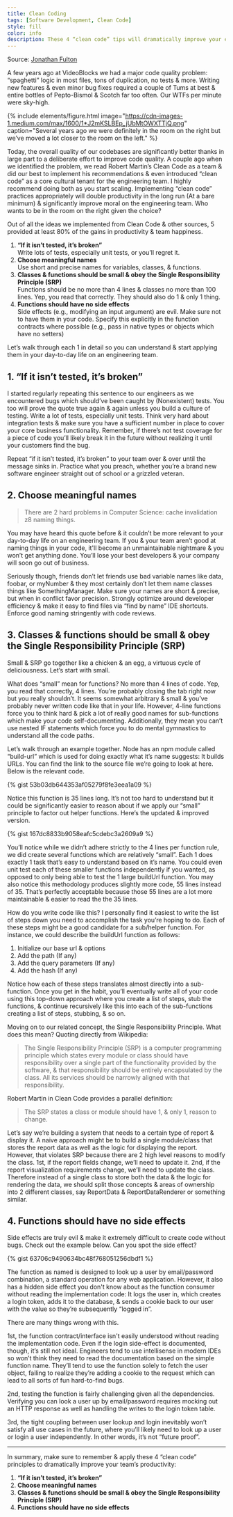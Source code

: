 ```yaml
---
title: Clean Coding
tags: [Software Development, Clean Code]
style: fill
color: info
description: These 4 “clean code” tips will dramatically improve your engineering team’s productivity
---
```


Source: [Jonathan Fulton](https://engineering.videoblocks.com/these-four-clean-code-tips-will-dramatically-improve-your-engineering-teams-productivity-b5bd121dd150)

A few years ago at VideoBlocks we had a major code quality problem: “spaghetti” logic in most files, tons of duplication, no tests & more. Writing new features & even minor bug fixes required a couple of Tums at best & entire bottles of Pepto-Bismol & Scotch far too often. Our WTFs per minute were sky-high.

{% include elements/figure.html image="https://cdn-images-1.medium.com/max/1600/1*J2mKSLBEp_jUbMtOWXTTjQ.png" caption="Several years ago we were definitely in the room on the right but we’ve moved a lot closer to the room on the left." %}

Today, the overall quality of our codebases are significantly better thanks in large part to a deliberate effort to improve code quality. A couple ago when we identified the problem, we read Robert Martin’s Clean Code as a team & did our best to implement his recommendations & even introduced “clean code” as a core cultural tenant for the engineering team. I highly recommend doing both as you start scaling. Implementing “clean code” practices appropriately will double productivity in the long run (At a bare minimum) & significantly improve moral on the engineering team. Who wants to be in the room on the right given the choice?

Out of all the ideas we implemented from Clean Code & other sources, 5 provided at least 80% of the gains in productivity & team happiness.

1. **“If it isn’t tested, it’s broken”**  
    Write lots of tests, especially unit tests, or you’ll regret it.
1. **Choose meaningful names**  
    Use short and precise names for variables, classes, & functions.
1. **Classes & functions should be small & obey the Single Responsibility Principle (SRP)**  
    Functions should be no more than 4 lines & classes no more than 100 lines. Yep, you read that correctly. They should also do 1 & only 1 thing.
1. **Functions should have no side effects**  
    Side effects (e.g., modifying an input argument) are evil. Make sure not to have them in your code. Specify this explicitly in the function contracts where possible (e.g., pass in native types or objects which have no setters)

Let’s walk through each 1 in detail so you can understand & start applying them in your day-to-day life on an engineering team.

## 1. “If it isn’t tested, it’s broken”

I started regularly repeating this sentence to our engineers as we encountered bugs which should’ve been caught by (Nonexistent) tests. You too will prove the quote true again & again unless you build a culture of testing. Write a lot of tests, especially unit tests. Think very hard about integration tests & make sure you have a sufficient number in place to cover your core business functionality. Remember, if there’s not test coverage for a piece of code you’ll likely break it in the future without realizing it until your customers find the bug.

Repeat “if it isn’t tested, it’s broken” to your team over & over until the message sinks in. Practice what you preach, whether you’re a brand new software engineer straight out of school or a grizzled veteran.

## 2. Choose meaningful names

> There are 2 hard problems in Computer Science: cache invalidation z8 naming things.

You may have heard this quote before & it couldn’t be more relevant to your day-to-day life on an engineering team. If you & your team aren’t good at naming things in your code, it'll become an unmaintainable nightmare & you won’t get anything done. You’ll lose your best developers & your company will soon go out of business.

Seriously though, friends don’t let friends use bad variable names like data, foobar, or myNumber & they most certainly don’t let them name classes things like SomethingManager. Make sure your names are short & precise, but when in conflict favor precision. Strongly optimize around developer efficiency & make it easy to find files via “find by name” IDE shortcuts. Enforce good naming stringently with code reviews.

## 3. Classes & functions should be small & obey the Single Responsibility Principle (SRP)

Small & SRP go together like a chicken & an egg, a virtuous cycle of deliciousness. Let’s start with small.

What does “small” mean for functions? No more than 4 lines of code. Yep, you read that correctly, 4 lines. You’re probably closing the tab right now but you really shouldn’t. It seems somewhat arbitrary & small & you’ve probably never written code like that in your life. However, 4-line functions force you to think hard & pick a lot of really good names for sub-functions which make your code self-documenting. Additionally, they mean you can’t use nested IF statements which force you to do mental gymnastics to understand all the code paths.

Let’s walk through an example together. Node has an npm module called “build-url” which is used for doing exactly what it’s name suggests: It builds URLs. You can find the link to the source file we’re going to look at here. Below is the relevant code.

{% gist 53b03db644353af05279f8fe3eea1a09 %}

Notice this function is 35 lines long. It’s not too hard to understand but it could be significantly easier to reason about if we apply our “small” principle to factor out helper functions. Here’s the updated & improved version.

{% gist 167dc8833b9058eafc5cdebc3a2609a9 %}

You’ll notice while we didn’t adhere strictly to the 4 lines per function rule, we did create several functions which are relatively “small”. Each 1 does exactly 1 task that’s easy to understand based on it’s name. You could even unit test each of these smaller functions independently if you wanted, as opposed to only being able to test the 1 large buildUrl function. You may also notice this methodology produces slightly more code, 55 lines instead of 35. That’s perfectly acceptable because those 55 lines are a lot more maintainable & easier to read the the 35 lines.

How do you write code like this? I personally find it easiest to write the list of steps down you need to accomplish the task you’re hoping to do. Each of these steps might be a good candidate for a sub/helper function. For instance, we could describe the buildUrl function as follows:

1. Initialize our base url & options
1. Add the path (If any)
1. Add the query parameters (If any)
1. Add the hash (If any)

Notice how each of these steps translates almost directly into a sub-function. Once you get in the habit, you’ll eventually write all of your code using this top-down approach where you create a list of steps, stub the functions, & continue recursively like this into each of the sub-functions creating a list of steps, stubbing, & so on.

Moving on to our related concept, the Single Responsibility Principle. What does this mean? Quoting directly from Wikipedia:

> The Single Responsibility Principle (SRP) is a computer programming principle which states every module or class should have responsibility over a single part of the functionality provided by the software, & that responsibility should be entirely encapsulated by the class. All its services should be narrowly aligned with that responsibility.

Robert Martin in Clean Code provides a parallel definition:

> The SRP states a class or module should have 1, & only 1, reason to change.

Let’s say we’re building a system that needs to a certain type of report & display it. A naive approach might be to build a single module/class that stores the report data as well as the logic for displaying the report. However, that violates SRP because there are 2 high level reasons to modify the class. 1st, if the report fields change, we’ll need to update it. 2nd, if the report visualization requirements change, we’ll need to update the class. Therefore instead of a single class to store both the data & the logic for rendering the data, we should split those concepts & areas of ownership into 2 different classes, say ReportData & ReportDataRenderer or something similar.

## 4. Functions should have no side effects

Side effects are truly evil & make it extremely difficult to create code without bugs. Check out the example below. Can you spot the side effect?

{% gist 63706c9490634bc48f768051256dbdf1 %}

The function as named is designed to look up a user by email/password combination, a standard operation for any web application. However, it also has a hidden side effect you don't know about as the function consumer without reading the implementation code: It logs the user in, which creates a login token, adds it to the database, & sends a cookie back to our user with the value so they’re subsequently “logged in”.

There are many things wrong with this.

1st, the function contract/interface isn't easily understood without reading the implementation code. Even if the login side-effect is documented, though, it’s still not ideal. Engineers tend to use intellisense in modern IDEs so won’t think they need to read the documentation based on the simple function name. They’ll tend to use the function solely to fetch the user object, failing to realize they’re adding a cookie to the request which can lead to all sorts of fun hard-to-find bugs.

2nd, testing the function is fairly challenging given all the dependencies. Verifying you can look a user up by email/password requires mocking out an HTTP response as well as handling the writes to the login token table.

3rd, the tight coupling between user lookup and login inevitably won’t satisfy all use cases in the future, where you’ll likely need to look up a user or login a user independently. In other words, it’s not “future proof”.

---

In summary, make sure to remember & apply these 4 “clean code” principles to dramatically improve your team’s productivity:

1. **“If it isn’t tested, it’s broken”**
1. **Choose meaningful names**
1. **Classes & functions should be small & obey the Single Responsibility Principle (SRP)**
1. **Functions should have no side effects**